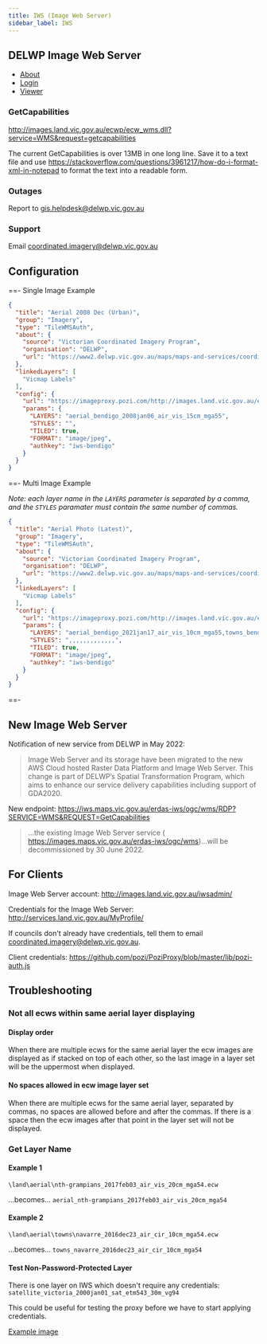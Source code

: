 ```yaml
---
title: IWS (Image Web Server)
sidebar_label: IWS
---
```


## DELWP Image Web Server

* [About](https://www.land.vic.gov.au/maps-and-spatial/imagery/about-image-web-server)
* [Login](http://images.land.vic.gov.au/iwsadmin/)
* [Viewer](http://images.land.vic.gov.au/iws/SimpleExampleNative.htm)

### GetCapabilities

http://images.land.vic.gov.au/ecwp/ecw_wms.dll?service=WMS&request=getcapabilities

The current GetCapabilities is over 13MB in one long line. Save it to a text file and use https://stackoverflow.com/questions/3961217/how-do-i-format-xml-in-notepad to format the text into a readable form.

### Outages

Report to gis.helpdesk@delwp.vic.gov.au

### Support

Email coordinated.imagery@delwp.vic.gov.au

## Configuration

==- Single Image Example

```json
{
  "title": "Aerial 2008 Dec (Urban)",
  "group": "Imagery",
  "type": "TileWMSAuth",
  "about": {
    "source": "Victorian Coordinated Imagery Program",
    "organisation": "DELWP",
    "url": "https://www2.delwp.vic.gov.au/maps/maps-and-services/coordinated-imagery-program"
  },
  "linkedLayers": [
    "Vicmap Labels"
  ],
  "config": {
    "url": "https://imageproxy.pozi.com/http://images.land.vic.gov.au/ecwp/ecw_wms.dll",
    "params": {
      "LAYERS": "aerial_bendigo_2008jan06_air_vis_15cm_mga55",
      "STYLES": "",
      "TILED": true,
      "FORMAT": "image/jpeg",
      "authkey": "iws-bendigo"
    }
  }
}
  ```

==- Multi Image Example

*Note: each layer name in the `LAYERS` parameter is separated by a comma, and the `STYLES` paramater must contain the same number of commas.*

```json
{
  "title": "Aerial Photo (Latest)",
  "group": "Imagery",
  "type": "TileWMSAuth",
  "about": {
    "source": "Victorian Coordinated Imagery Program",
    "organisation": "DELWP",
    "url": "https://www2.delwp.vic.gov.au/maps/maps-and-services/coordinated-imagery-program"
  },
  "linkedLayers": [
    "Vicmap Labels"
  ],
  "config": {
    "url": "https://imageproxy.pozi.com/http://images.land.vic.gov.au/ecwp/ecw_wms.dll",
    "params": {
      "LAYERS": "aerial_bendigo_2021jan17_air_vis_10cm_mga55,towns_bendigo_2021sep02_air_vis_10cm_mga55,towns_axedale_2021jan18_air_vis_10cm_mga55,towns_elmore_2021jan18_air_vis_10cm_mga55,towns_goornong_2021jan18_air_vis_10cm_mga55,towns_heathcote_2020feb22_air_vis_10cm_mga55,towns_lockwood-south_2021jan17_air_vis_10cm_mga55,towns_marong_2020feb22_air_vis_10cm_mga55,towns_neilborough_2021jan17_air_vis_10cm_mga55,towns_ravenswood_2021jan17_air_vis_10cm_mga55,towns_raywood_2021jan17_air_vis_10cm_mga55,towns_redesdale_2020feb22_air_vis_10cm_mga55,towns_sebastian_2021jan17_air_vis_10cm_mga55,towns_mia-mia_2020feb22_air_vis_10cm_mga55",
      "STYLES": ",,,,,,,,,,,,,",
      "TILED": true,
      "FORMAT": "image/jpeg",
      "authkey": "iws-bendigo"
    }
  }
}
```

==-

## New Image Web Server

Notification of new service from DELWP in May 2022:

> Image Web Server and its storage have been migrated to the new AWS Cloud hosted Raster Data Platform and Image Web Server. This change is part of DELWP’s Spatial Transformation Program, which aims to enhance our service delivery capabilities including support of GDA2020.

New endpoint: https://iws.maps.vic.gov.au/erdas-iws/ogc/wms/RDP?SERVICE=WMS&REQUEST=GetCapabilities

> ...the existing Image Web Server service (
https://images.maps.vic.gov.au/erdas-iws/ogc/wms)...will be decommissioned by 30 June 2022.

## For Clients

Image Web Server account:
http://images.land.vic.gov.au/iwsadmin/

Credentials for the Image Web Server:
http://services.land.vic.gov.au/MyProfile/

If councils don't already have credentials, tell them to email coordinated.imagery@delwp.vic.gov.au.

Client credentials: https://github.com/pozi/PoziProxy/blob/master/lib/pozi-auth.js

## Troubleshooting

### Not all ecws within same aerial layer displaying

#### Display order

When there are multiple ecws for the same aerial layer the ecw images are displayed as if stacked on top of each other, so the last image in a layer set will be the uppermost when displayed.

#### No spaces allowed in ecw image layer set

When there are multiple ecws for the same aerial layer, separated by commas, no spaces are allowed before and after the commas.  If there is a space then the ecw images after that point in the layer set will not be displayed.

### Get Layer Name

#### Example 1

```
\land\aerial\nth-grampians_2017feb03_air_vis_20cm_mga54.ecw
```
...becomes...
`aerial_nth-grampians_2017feb03_air_vis_20cm_mga54`

#### Example 2

```
\land\aerial\towns\navarre_2016dec23_air_cir_10cm_mga54.ecw
```
...becomes...
`towns_navarre_2016dec23_air_cir_10cm_mga54`

#### Test Non-Password-Protected Layer

There is one layer on IWS which doesn't require any credentials: `satellite_victoria_2000jan01_sat_etm543_30m_vg94`

This could be useful for testing the proxy before we have to start applying credentials.

[Example image](http://images.land.vic.gov.au/erdas-iws/erdas/imagex/?request=image&cache=true&transparent=true&type=jpg&l=3&tx=1&ty=7&ts=256&fill=FFFFFF&quality=60&layers=%2Fimages%2Fland%2Fsatellite%2Fvictoria_2000jan01_sat_etm543_30m_vg94.ecw&style=default&srs=EPSG:3111)
